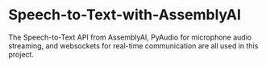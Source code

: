 # Speech-to-Text-with-AssemblyAI
The Speech-to-Text API from AssemblyAI, PyAudio for microphone audio streaming, and websockets for real-time communication are all used in this project.
